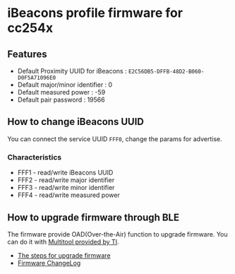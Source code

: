 # iBeacons profile firmware for cc254x 

## Features

* Default Proximity UUID for iBeacons : ```E2C56DB5-DFFB-48D2-B060-D0F5A71096E0```
* Default major/minor identifier : 0
* Default measured power : -59
* Default pair password : 19566

## How to change iBeacons UUID

You can connect the service UUID ```FFF0```, change the params for advertise. 

### Characteristics

* FFF1 - read/write iBeacons UUID
* FFF2 - read/write major identifier
* FFF3 - read/write minor identifier
* FFF4 - read/write measured power

## How to upgrade firmware through BLE

The firmware provide OAD(Over-the-Air) function to upgrade firmware. You can do it with [Multitool provided by TI](https://itunes.apple.com/app/id580494818?mt=8).

* [The steps for upgrade firmware](ibeacons-oad-upgrade-en.html)
* [Firmware ChangeLog](ibeacons-changelog.html)

